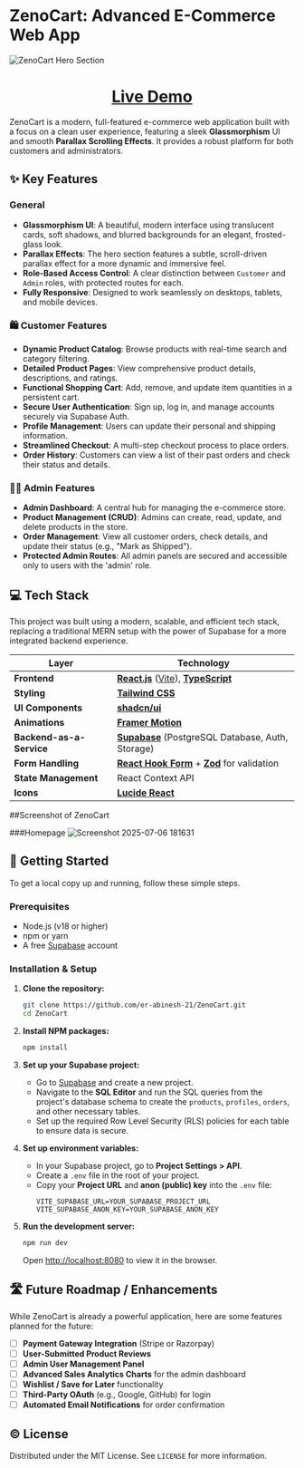 
# ZenoCart: Advanced E-Commerce Web App

![ZenoCart Hero Section](https://github.com/user-attachments/assets/52d8b272-ce26-4cbd-ac7a-67544ff05ef4)

 <h1 align="center">
  <a href="https://zeno-cart.vercel.app/"><strong>Live Demo</strong></a>  
  </h1>


ZenoCart is a modern, full-featured e-commerce web application built with a focus on a clean user experience, featuring a sleek **Glassmorphism** UI and smooth **Parallax Scrolling Effects**. It provides a robust platform for both customers and administrators.

## ✨ Key Features

### General
- **Glassmorphism UI**: A beautiful, modern interface using translucent cards, soft shadows, and blurred backgrounds for an elegant, frosted-glass look.
- **Parallax Effects**: The hero section features a subtle, scroll-driven parallax effect for a more dynamic and immersive feel.
- **Role-Based Access Control**: A clear distinction between `Customer` and `Admin` roles, with protected routes for each.
- **Fully Responsive**: Designed to work seamlessly on desktops, tablets, and mobile devices.

### 🛍️ Customer Features
- **Dynamic Product Catalog**: Browse products with real-time search and category filtering.
- **Detailed Product Pages**: View comprehensive product details, descriptions, and ratings.
- **Functional Shopping Cart**: Add, remove, and update item quantities in a persistent cart.
- **Secure User Authentication**: Sign up, log in, and manage accounts securely via Supabase Auth.
- **Profile Management**: Users can update their personal and shipping information.
- **Streamlined Checkout**: A multi-step checkout process to place orders.
- **Order History**: Customers can view a list of their past orders and check their status and details.

### 🧑‍💼 Admin Features
- **Admin Dashboard**: A central hub for managing the e-commerce store.
- **Product Management (CRUD)**: Admins can create, read, update, and delete products in the store.
- **Order Management**: View all customer orders, check details, and update their status (e.g., "Mark as Shipped").
- **Protected Admin Routes**: All admin panels are secured and accessible only to users with the 'admin' role.

## 💻 Tech Stack

This project was built using a modern, scalable, and efficient tech stack, replacing a traditional MERN setup with the power of Supabase for a more integrated backend experience.

| Layer                  | Technology                                                                                             |
| ---------------------- | ------------------------------------------------------------------------------------------------------ |
| **Frontend**           | [**React.js**](https://reactjs.org/) ([Vite](https://vitejs.dev/)), [**TypeScript**](https://www.typescriptlang.org/) |
| **Styling**            | [**Tailwind CSS**](https://tailwindcss.com/)                                                            |
| **UI Components**      | [**shadcn/ui**](https://ui.shadcn.com/)                                                                |
| **Animations**         | [**Framer Motion**](https://www.framer.com/motion/)                                                    |
| **Backend-as-a-Service** | [**Supabase**](https://supabase.io/) (PostgreSQL Database, Auth, Storage)                              |
| **Form Handling**      | [**React Hook Form**](https://react-hook-form.com/) + [**Zod**](https://zod.dev/) for validation         |
| **State Management**   | React Context API                                                                                      |
| **Icons**              | [**Lucide React**](https://lucide.dev/)                                                                |

##Screenshot of ZenoCart

###Homepage
![Screenshot 2025-07-06 181631](https://github.com/user-attachments/assets/90aae995-8c8d-456b-a648-7969649750f8)


## 🚀 Getting Started

To get a local copy up and running, follow these simple steps.

### Prerequisites
- Node.js (v18 or higher)
- npm or yarn
- A free [Supabase](https://supabase.com/) account

### Installation & Setup

1. **Clone the repository:**
   ```sh
   git clone https://github.com/er-abinesh-21/ZenoCart.git
   cd ZenoCart
   ```

2. **Install NPM packages:**
   ```sh
   npm install
   ```

3. **Set up your Supabase project:**
   - Go to [Supabase](https://supabase.com/) and create a new project.
   - Navigate to the **SQL Editor** and run the SQL queries from the project's database schema to create the `products`, `profiles`, `orders`, and other necessary tables.
   - Set up the required Row Level Security (RLS) policies for each table to ensure data is secure.

4. **Set up environment variables:**
   - In your Supabase project, go to **Project Settings > API**.
   - Create a `.env` file in the root of your project.
   - Copy your **Project URL** and **anon (public) key** into the `.env` file:
     ```
     VITE_SUPABASE_URL=YOUR_SUPABASE_PROJECT_URL
     VITE_SUPABASE_ANON_KEY=YOUR_SUPABASE_ANON_KEY
     ```

5. **Run the development server:**
   ```sh
   npm run dev
   ```
   Open [http://localhost:8080](http://localhost:8080) to view it in the browser.

## 🛣️ Future Roadmap / Enhancements

While ZenoCart is already a powerful application, here are some features planned for the future:

- [ ] **Payment Gateway Integration** (Stripe or Razorpay)
- [ ] **User-Submitted Product Reviews**
- [ ] **Admin User Management Panel**
- [ ] **Advanced Sales Analytics Charts** for the admin dashboard
- [ ] **Wishlist / Save for Later** functionality
- [ ] **Third-Party OAuth** (e.g., Google, GitHub) for login
- [ ] **Automated Email Notifications** for order confirmation

## ©️ License

Distributed under the MIT License. See `LICENSE` for more information.
